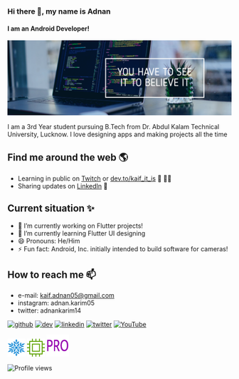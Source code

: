 ### Hi there 👋, my name is Adnan
#### I am an Android Developer!
![I am an Android Developer!](https://github.com/Karim-Adnan/Karim-Adnan/blob/master/Github%20Banner.png)

I am a 3rd Year student pursuing B.Tech from Dr. Abdul Kalam Technical University, Lucknow. I love designing apps and making projects all the time

## Find me around the web 🌎
- Learning in public on <a href="https://www.twitch.tv/kaif_it_is" target="_blank">Twitch</a> or <a href="https://dev.to/adnan_karim" target="_blank">dev.to/kaif_it_is</a> 🎦 ✍🏾
- Sharing updates on <a href="https://www.linkedin.com/in/adnan-karim-5ab270194/ ">LinkedIn</a> 💼

## Current situation ✨

- 🔭 I’m currently working on Flutter projects! 
- 🌱 I’m currently learning Flutter UI designing
- 😄 Pronouns: He/Him 
- ⚡ Fun fact: Android, Inc. initially intended to build software for cameras! 

## How to reach me 📫
- e-mail: kaif.adnan05@gmail.com
- instagram: adnan.karim05
- twitter: adnankarim14

[<img src='https://cdn.jsdelivr.net/npm/simple-icons@3.0.1/icons/github.svg' alt='github' height='40'>](https://github.com/https://github.com/Karim-Adnan)  [<img src='https://cdn.jsdelivr.net/npm/simple-icons@3.0.1/icons/dev-dot-to.svg' alt='dev' height='40'>](https://dev.to/adnan_karim)  [<img src='https://cdn.jsdelivr.net/npm/simple-icons@3.0.1/icons/linkedin.svg' alt='linkedin' height='40'>](https://www.linkedin.com/in/https://www.linkedin.com/in/adnan-karim-5ab270194//)  [<img src='https://cdn.jsdelivr.net/npm/simple-icons@3.0.1/icons/twitter.svg' alt='twitter' height='40'>](https://twitter.com/AdnanKarim14)  [<img src='https://cdn.jsdelivr.net/npm/simple-icons@3.0.1/icons/youtube.svg' alt='YouTube' height='40'>](https://www.youtube.com/channel/https://www.youtube.com/channel/UC1Vpqwuary7KQb-cXqatg5g?view_as=subscriber)  

<a href='https://archiveprogram.github.com/'><img src='https://raw.githubusercontent.com/acervenky/animated-github-badges/master/assets/acbadge.gif' width='40' height='40'></a> <a href='https://docs.github.com/en/developers'><img src='https://raw.githubusercontent.com/acervenky/animated-github-badges/master/assets/devbadge.gif' width='40' height='40'></a> <a href='https://github.com/pricing'><img src='https://raw.githubusercontent.com/acervenky/animated-github-badges/master/assets/pro.gif' width='50' height='50'></a>

![Profile views](https://komarev.com/ghpvc/?username=Karim-Adnane&label=PROFILE+VIEWS&style=flat&color=green)  
